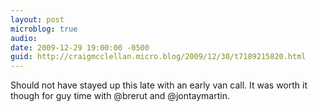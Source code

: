 ```yaml
---
layout: post
microblog: true
audio: 
date: 2009-12-29 19:00:00 -0500
guid: http://craigmcclellan.micro.blog/2009/12/30/t7189215820.html
---
```

Should not have stayed up this late with an early van call. It was worth it though for guy time with @brerut and @jontaymartin.
